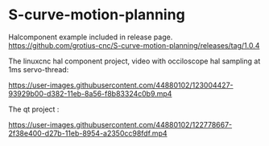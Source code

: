 # S-curve-motion-planning

Halcomponent example included in release page.
https://github.com/grotius-cnc/S-curve-motion-planning/releases/tag/1.0.4


The linuxcnc hal component project, video with occiloscope hal sampling at 1ms servo-thread:

https://user-images.githubusercontent.com/44880102/123004427-93929b00-d382-11eb-8a56-f8b83324c0b9.mp4

The qt project :

https://user-images.githubusercontent.com/44880102/122778667-2f38e400-d27b-11eb-8954-a2350cc98fdf.mp4



